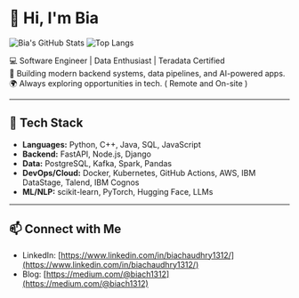 # 👋 Hi, I'm Bia


![Bia's GitHub Stats](https://github-readme-stats.vercel.app/api?username=biachaudhry&show_icons=true&theme=tokyonight)
![Top Langs](https://github-readme-stats.vercel.app/api/top-langs/?username=biachaudhry&layout=compact&theme=tokyonight)


💻 Software Engineer | Data Enthusiast | Teradata Certified  
🚀 Building modern backend systems, data pipelines, and AI-powered apps.  
🌍 Always exploring opportunities in tech.  ( Remote and On-site )

---

## 🔧 Tech Stack
- **Languages:** Python, C++, Java, SQL, JavaScript  
- **Backend:** FastAPI, Node.js, Django  
- **Data:** PostgreSQL, Kafka, Spark, Pandas  
- **DevOps/Cloud:** Docker, Kubernetes, GitHub Actions, AWS, IBM DataStage, Talend, IBM Cognos
- **ML/NLP:** scikit-learn, PyTorch, Hugging Face, LLMs 

---

## 📫 Connect with Me
- LinkedIn: [https://www.linkedin.com/in/biachaudhry1312/](https://www.linkedin.com/in/biachaudhry1312/)  
- Blog: [https://medium.com/@biach1312](https://medium.com/@biach1312)  

